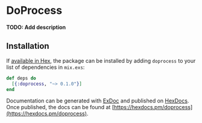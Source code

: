 # DoProcess

**TODO: Add description**

## Installation

If [available in Hex](https://hex.pm/docs/publish), the package can be installed
by adding `doprocess` to your list of dependencies in `mix.exs`:

```elixir
def deps do
  [{:doprocess, "~> 0.1.0"}]
end
```

Documentation can be generated with [ExDoc](https://github.com/elixir-lang/ex_doc)
and published on [HexDocs](https://hexdocs.pm). Once published, the docs can
be found at [https://hexdocs.pm/doprocess](https://hexdocs.pm/doprocess).

